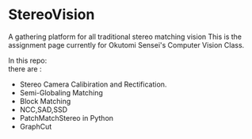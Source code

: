 # StereoVision
A gathering platform for all traditional stereo matching vision
This is the assignment page currently for Okutomi Sensei's Computer Vision Class.   

In this repo:  
there are :  
* Stereo Camera Calibiration and Rectification.  
* Semi-Globaling Matching
* Block Matching 
* NCC,SAD,SSD 
* PatchMatchStereo in Python 
* GraphCut 
